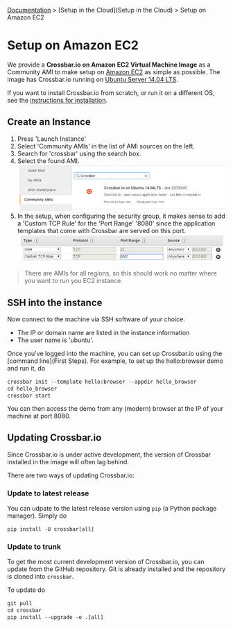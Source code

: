 [Documentation](.) > [Setup in the Cloud](Setup in the Cloud) > Setup on Amazon EC2

# Setup on Amazon EC2

We provide a **Crossbar.io on Amazon EC2 Virtual Machine Image** as a Community AMI to make setup on [Amazon EC2](http://aws.amazon.com/ec2/) as simple as possible. The image has Crossbar.io running on [Ubuntu Server 14.04 LTS](https://insights.ubuntu.com/2014/04/17/whats-new-in-ubuntu-server-14-04-lts/).

If you want to install Crossbar.io from scratch, or run it on a different OS, see the [instructions for installation](Home#Installation).

## Create an Instance

1. Press 'Launch Instance'
2. Select 'Community AMIs' in the list of AMI sources on the left.
3. Search for 'crossbar' using the search box.
4. Select the found AMI. ![Add HTTP Endpoint](/static/img/docs/ec2_01.png)
5. In the setup, when configuring the security group, it makes sense to add a 'Custom TCP Rule' for the 'Port Range' '8080' since the application templates that come with Crossbar are served on this port. ![Add HTTP Endpoint](/static/img/docs/ec2_02.png)

> There are AMIs for all regions, so this should work no matter where you want to run you EC2 instance.


## SSH into the instance

Now connect to the machine via SSH software of your choice.

* The IP or domain name are listed in the instance information
* The user name is 'ubuntu'.

Once you've logged into the machine, you can set up Crossbar.io using the [command line](First Steps). For example, to set up the hello:browser demo and run it, do

    crossbar init --template hello:browser --appdir hello_browser
    cd hello_browser
    crossbar start

You can then access the demo from any (modern) browser at the IP of your machine at port 8080.


## Updating Crossbar.io

Since Crossbar.io is under active development, the version of Crossbar installed in the image will often lag behind.

There are two ways of updating Crossbar.io:


### Update to latest release

You can udpate to the latest release version using `pip` (a Python package manager). Simply do

    pip install -U crossbar[all]


### Update to trunk

To get the most current development version of Crossbar.io, you can update from the GitHub repository. Git is already installed and the repository is cloned into `crossbar`.

To update do

    git pull
    cd crossbar
    pip install --upgrade -e .[all]
